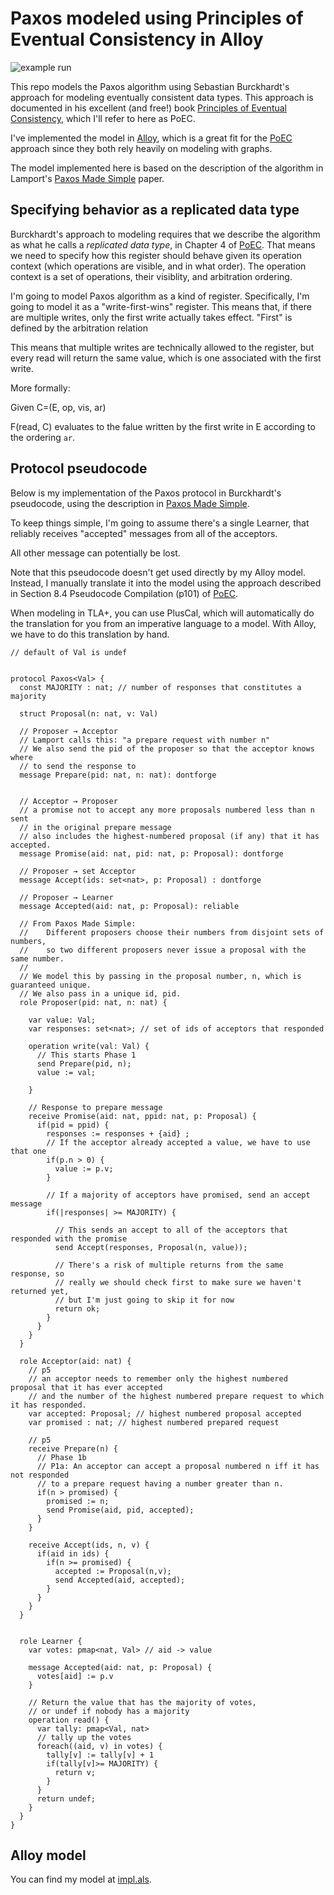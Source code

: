 # Paxos modeled using Principles of Eventual Consistency in Alloy

![example run](example.png)

This repo models the Paxos algorithm using Sebastian Burckhardt's approach for modeling eventually consistent data types.
This approach is documented in his excellent (and free!) book [Principles of Eventual Consistency][PoEC], which I'll refer to here as PoEC.

I've implemented the model in [Alloy], which is a great fit for the [PoEC] approach since they both rely heavily on modeling with graphs.

The model implemented here is based on the description of the algorithm in Lamport's [Paxos Made Simple][PMS] paper.

## Specifying behavior as a replicated data type

Burckhardt's approach to modeling requires that we describe the algorithm as what he calls a *replicated data type*, in Chapter 4 of [PoEC].
That means we need to specify how this register should behave given its operation context (which operations are visible, and in what order).
The operation context is a set of operations, their visiblity, and arbitration ordering.

I'm going to model Paxos algorithm as a kind of register.
Specifically, I'm going to model it as a "write-first-wins" register.
This means that, if there are multiple writes, only the first write actually takes effect.
"First" is defined by the arbitration relation

This means that multiple writes are technically allowed to the register, but every read will return the same value, which is one associated with the first write.

More formally:

Given C=(E, op, vis, ar)

F(read, C) evaluates to the falue written by the first write in E according to the ordering `ar`.

## Protocol pseudocode

Below is my implementation of the Paxos protocol in Burckhardt's pseudocode, using the description in [Paxos Made Simple][PMS].

To keep things simple, I'm going to assume there's a single Learner, that reliably receives "accepted" messages from all of the acceptors.

All other message can potentially be lost.

Note that this pseudocode doesn't get used directly by my Alloy model. Instead, I manually translate it into the model using the approach described in
Section 8.4 Pseudocode Compilation (p101) of [PoEC].

When modeling in TLA+, you can use PlusCal, which will automatically do the translation for you from an imperative language to a model.
With Alloy, we have to do this translation by hand.

```
// default of Val is undef


protocol Paxos<Val> {
  const MAJORITY : nat; // number of responses that constitutes a majority

  struct Proposal(n: nat, v: Val)

  // Proposer → Acceptor
  // Lamport calls this: "a prepare request with number n"
  // We also send the pid of the proposer so that the acceptor knows where
  // to send the response to
  message Prepare(pid: nat, n: nat): dontforge


  // Acceptor → Proposer
  // a promise not to accept any more proposals numbered less than n sent
  // in the original prepare message
  // also includes the highest-numbered proposal (if any) that it has accepted.
  message Promise(aid: nat, pid: nat, p: Proposal): dontforge

  // Proposer → set Acceptor
  message Accept(ids: set<nat>, p: Proposal) : dontforge

  // Proposer → Learner
  message Accepted(aid: nat, p: Proposal): reliable

  // From Paxos Made Simple:
  //    Different proposers choose their numbers from disjoint sets of numbers,
  //    so two different proposers never issue a proposal with the same number.
  //
  // We model this by passing in the proposal number, n, which is guaranteed unique.
  // We also pass in a unique id, pid.
  role Proposer(pid: nat, n: nat) {

    var value: Val;
    var responses: set<nat>; // set of ids of acceptors that responded

    operation write(val: Val) {
      // This starts Phase 1
      send Prepare(pid, n);
      value := val;

    }

    // Response to prepare message
    receive Promise(aid: nat, ppid: nat, p: Proposal) {
      if(pid = ppid) {
        responses := responses + {aid} ;
        // If the acceptor already accepted a value, we have to use that one
        if(p.n > 0) {
          value := p.v;
        }

        // If a majority of acceptors have promised, send an accept message
        if(|responses| >= MAJORITY) {

          // This sends an accept to all of the acceptors that responded with the promise
          send Accept(responses, Proposal(n, value));

          // There's a risk of multiple returns from the same response, so
          // really we should check first to make sure we haven't returned yet,
          // but I'm just going to skip it for now
          return ok;
        }
      }
    }
  }

  role Acceptor(aid: nat) {
    // p5
    // an acceptor needs to remember only the highest numbered proposal that it has ever accepted
    // and the number of the highest numbered prepare request to which it has responded.
    var accepted: Proposal; // highest numbered proposal accepted
    var promised : nat; // highest numbered prepared request

    // p5
    receive Prepare(n) {
      // Phase 1b
      // P1a: An acceptor can accept a proposal numbered n iff it has not responded
      // to a prepare request having a number greater than n.
      if(n > promised) {
        promised := n;
        send Promise(aid, pid, accepted);
      }
    }

    receive Accept(ids, n, v) {
      if(aid in ids) {
        if(n >= promised) {
          accepted := Proposal(n,v);
          send Accepted(aid, accepted);
        }
      }
    }
  }


  role Learner {
    var votes: pmap<nat, Val> // aid -> value

    message Accepted(aid: nat, p: Proposal) {
      votes[aid] := p.v
    }

    // Return the value that has the majority of votes,
    // or undef if nobody has a majority
    operation read() {
      var tally: pmap<Val, nat>
      // tally up the votes
      foreach((aid, v) in votes) {
        tally[v] := tally[v] + 1
        if(tally[v]>= MAJORITY) {
          return v;
        }
      }
      return undef;
    }
  }
}
```

## Alloy model

You can find my model at [impl.als](impl.als).


[PoEC]: https://www.microsoft.com/en-us/research/publication/principles-of-eventual-consistency/
[PMS]: https://lamport.azurewebsites.net/pubs/paxos-simple.pdf
[Alloy]: https://alloy.readthedocs.io/